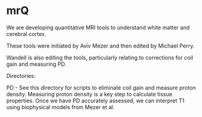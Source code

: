 mrQ
===

We are developing quantitative MRI tools to understand white matter and cerebral cortex.

These tools were initiated by Aviv Mezer and then edited by Michael Perry.  

Wandell is also editing the tools, particularly relating to corrections for coil gain 
and measuring PD.

Directories:

PD  -  See this directory for scripts to eliminate coil gain and measure proton density.  Measuring
proton density is a key step to calculate tissue properties.  Once we have PD accurately assessed, 
we can interpret T1 using biophysical models from Mezer et al.


